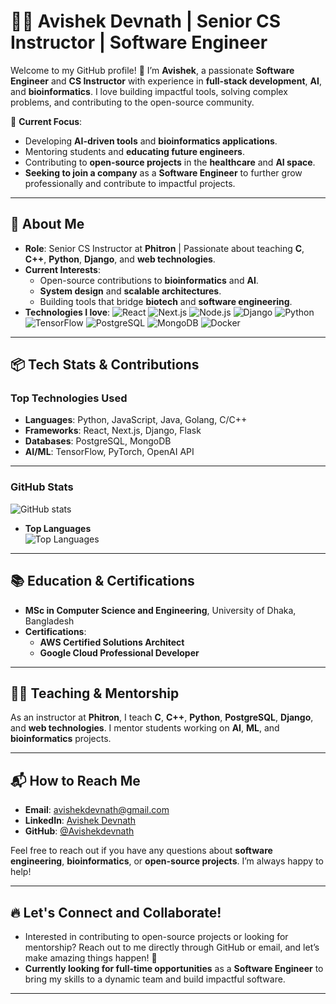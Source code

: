 # 👨‍💻 Avishek Devnath | Senior CS Instructor | Software Engineer

Welcome to my GitHub profile! 👋 I’m **Avishek**, a passionate **Software Engineer** and **CS Instructor** with experience in **full-stack development**, **AI**, and **bioinformatics**. I love building impactful tools, solving complex problems, and contributing to the open-source community.

🚀 **Current Focus**:  
- Developing **AI-driven tools** and **bioinformatics applications**.
- Mentoring students and **educating future engineers**.
- Contributing to **open-source projects** in the **healthcare** and **AI space**.
- **Seeking to join a company** as a **Software Engineer** to further grow professionally and contribute to impactful projects.

---

## 🌱 **About Me**

- **Role**: Senior CS Instructor at **Phitron** | Passionate about teaching **C**, **C++**, **Python**, **Django**, and **web technologies**.
- **Current Interests**: 
  - Open-source contributions to **bioinformatics** and **AI**.
  - **System design** and **scalable architectures**.
  - Building tools that bridge **biotech** and **software engineering**.
- **Technologies I love**: 
  ![React](https://img.shields.io/badge/React-61DAFB?style=flat&logo=react&logoColor=white) 
  ![Next.js](https://img.shields.io/badge/Next.js-000000?style=flat&logo=nextdotjs&logoColor=white)
  ![Node.js](https://img.shields.io/badge/Node.js-339933?style=flat&logo=node.js&logoColor=white)
  ![Django](https://img.shields.io/badge/Django-092D44?style=flat&logo=django&logoColor=white)
  ![Python](https://img.shields.io/badge/Python-3776AB?style=flat&logo=python&logoColor=white)
  ![TensorFlow](https://img.shields.io/badge/TensorFlow-FF6F00?style=flat&logo=tensorflow&logoColor=white)
  ![PostgreSQL](https://img.shields.io/badge/PostgreSQL-4169E1?style=flat&logo=postgresql&logoColor=white)
  ![MongoDB](https://img.shields.io/badge/MongoDB-47A248?style=flat&logo=mongodb&logoColor=white)
  ![Docker](https://img.shields.io/badge/Docker-2496ED?style=flat&logo=docker&logoColor=white)

---

## 📦 **Tech Stats & Contributions**

### **Top Technologies Used**  
- **Languages**: Python, JavaScript, Java, Golang, C/C++
- **Frameworks**: React, Next.js, Django, Flask
- **Databases**: PostgreSQL, MongoDB
- **AI/ML**: TensorFlow, PyTorch, OpenAI API

---

### **GitHub Stats**  
![GitHub stats](https://github-readme-stats.vercel.app/api?username=Avishekdevnath&show_icons=true&hide_title=true)

- **Top Languages**  
![Top Languages](https://github-readme-stats.vercel.app/api/top-langs/?username=Avishekdevnath&layout=compact)

---

## 📚 **Education & Certifications**

- **MSc in Computer Science and Engineering**, University of Dhaka, Bangladesh  
- **Certifications**: 
  - **AWS Certified Solutions Architect**
  - **Google Cloud Professional Developer**

---

## 🧑‍🏫 **Teaching & Mentorship**

As an instructor at **Phitron**, I teach **C**, **C++**, **Python**, **PostgreSQL**, **Django**, and **web technologies**. I mentor students working on **AI**, **ML**, and **bioinformatics** projects.

---

## 📬 **How to Reach Me**

- **Email**: [avishekdevnath@gmail.com](mailto:avishekdevnath@gmail.com)
- **LinkedIn**: [Avishek Devnath](https://www.linkedin.com/in/avishek-devnath/)
- **GitHub**: [@Avishekdevnath](https://github.com/Avishekdevnath)

Feel free to reach out if you have any questions about **software engineering**, **bioinformatics**, or **open-source projects**. I’m always happy to help!

---

## 🔥 **Let's Connect and Collaborate!**

- Interested in contributing to open-source projects or looking for mentorship? Reach out to me directly through GitHub or email, and let’s make amazing things happen! 💪
- **Currently looking for full-time opportunities** as a **Software Engineer** to bring my skills to a dynamic team and build impactful software.

---



